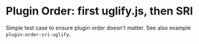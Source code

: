 # Plugin Order: first uglify.js, then SRI

Simple test case to ensure plugin order doesn't matter. See also
example `plugin-order-sri-uglify`.
